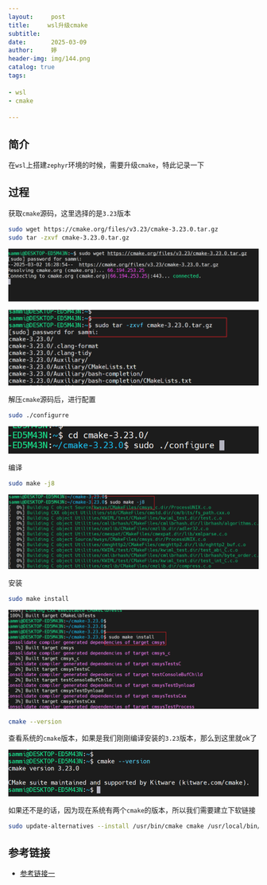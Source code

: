 ```yaml
---
layout:     post   				    
title:     wsl升级cmake			
subtitle:  
date:       2025-03-09			
author:     婷                               
header-img: img/144.png 
catalog: true 						
tags:								

- wsl
- cmake

---
```






## 简介

在`wsl`上搭建`zephyr`环境的时候，需要升级`cmake`，特此记录一下





##  过程

获取`cmake`源码，这里选择的是`3.23`版本 

```bash
sudo wget https://cmake.org/files/v3.23/cmake-3.23.0.tar.gz
sudo tar -zxvf cmake-3.23.0.tar.gz
```



![image-20250302162906706](https://raw.githubusercontent.com/copyright1999/image-typora-markdown/main/cmake_wsl/image-20250302162906706.png)

![image-20250302163434148](https://raw.githubusercontent.com/copyright1999/image-typora-markdown/main/cmake_wsl/image-20250302163434148.png)



解压`cmake`源码后，进行配置

```bash
sudo ./configurre
```



![image-20250302163515600](https://raw.githubusercontent.com/copyright1999/image-typora-markdown/main/cmake_wsl/image-20250302163515600.png)

编译

```bash
sudo make -j8
```



![image-20250302163841261](https://raw.githubusercontent.com/copyright1999/image-typora-markdown/main/cmake_wsl/image-20250302163841261.png)

安装

```bash
sudo make install
```



![image-20250302164416004](https://raw.githubusercontent.com/copyright1999/image-typora-markdown/main/cmake_wsl/image-20250302164416004.png)





```bash
cmake --version
```

查看系统的`cmake`版本，如果是我们刚刚编译安装的`3.23`版本，那么到这里就ok了

![image-20250302164459350](https://raw.githubusercontent.com/copyright1999/image-typora-markdown/main/cmake_wsl/image-20250302164459350.png)



如果还不是的话，因为现在系统有两个`cmake`的版本，所以我们需要建立下软链接

```bash
sudo update-alternatives --install /usr/bin/cmake cmake /usr/local/bin/cmake 1 -force
```





## 参考链接

- [参考链接一](https://blog.csdn.net/loveCC_orange/article/details/136073681)

